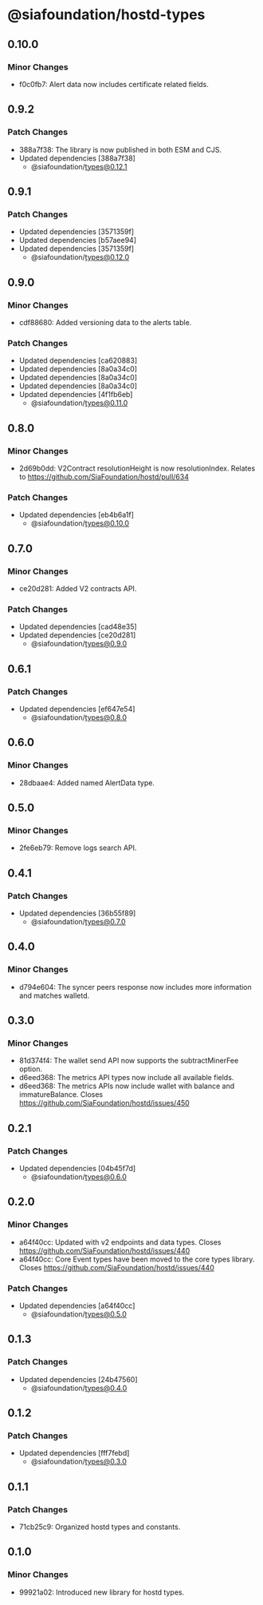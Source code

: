 # @siafoundation/hostd-types

## 0.10.0

### Minor Changes

- f0c0fb7: Alert data now includes certificate related fields.

## 0.9.2

### Patch Changes

- 388a7f38: The library is now published in both ESM and CJS.
- Updated dependencies [388a7f38]
  - @siafoundation/types@0.12.1

## 0.9.1

### Patch Changes

- Updated dependencies [3571359f]
- Updated dependencies [b57aee94]
- Updated dependencies [3571359f]
  - @siafoundation/types@0.12.0

## 0.9.0

### Minor Changes

- cdf88680: Added versioning data to the alerts table.

### Patch Changes

- Updated dependencies [ca620883]
- Updated dependencies [8a0a34c0]
- Updated dependencies [8a0a34c0]
- Updated dependencies [8a0a34c0]
- Updated dependencies [4f1fb6eb]
  - @siafoundation/types@0.11.0

## 0.8.0

### Minor Changes

- 2d69b0dd: V2Contract resolutionHeight is now resolutionIndex. Relates to https://github.com/SiaFoundation/hostd/pull/634

### Patch Changes

- Updated dependencies [eb4b6a1f]
  - @siafoundation/types@0.10.0

## 0.7.0

### Minor Changes

- ce20d281: Added V2 contracts API.

### Patch Changes

- Updated dependencies [cad48e35]
- Updated dependencies [ce20d281]
  - @siafoundation/types@0.9.0

## 0.6.1

### Patch Changes

- Updated dependencies [ef647e54]
  - @siafoundation/types@0.8.0

## 0.6.0

### Minor Changes

- 28dbaae4: Added named AlertData type.

## 0.5.0

### Minor Changes

- 2fe6eb79: Remove logs search API.

## 0.4.1

### Patch Changes

- Updated dependencies [36b55f89]
  - @siafoundation/types@0.7.0

## 0.4.0

### Minor Changes

- d794e604: The syncer peers response now includes more information and matches walletd.

## 0.3.0

### Minor Changes

- 81d374f4: The wallet send API now supports the subtractMinerFee option.
- d6eed368: The metrics API types now include all available fields.
- d6eed368: The metrics APIs now include wallet with balance and immatureBalance. Closes https://github.com/SiaFoundation/hostd/issues/450

## 0.2.1

### Patch Changes

- Updated dependencies [04b45f7d]
  - @siafoundation/types@0.6.0

## 0.2.0

### Minor Changes

- a64f40cc: Updated with v2 endpoints and data types. Closes https://github.com/SiaFoundation/hostd/issues/440
- a64f40cc: Core Event types have been moved to the core types library. Closes https://github.com/SiaFoundation/hostd/issues/440

### Patch Changes

- Updated dependencies [a64f40cc]
  - @siafoundation/types@0.5.0

## 0.1.3

### Patch Changes

- Updated dependencies [24b47560]
  - @siafoundation/types@0.4.0

## 0.1.2

### Patch Changes

- Updated dependencies [fff7febd]
  - @siafoundation/types@0.3.0

## 0.1.1

### Patch Changes

- 71cb25c9: Organized hostd types and constants.

## 0.1.0

### Minor Changes

- 99921a02: Introduced new library for hostd types.
